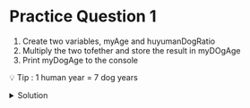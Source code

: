 # Practice Question 1

1. Create two variables, myAge and huyumanDogRatio
2. Multiply the two tofether and store the result in myDOgAge
3. Print myDogAge to the console

💡 Tip : 1 human year = 7 dog years

<details>
<br>
<summary>Solution</summary>
<pre>

let myAge = 24
let huyumanDogRatio = 7
let myDOgAge = myAge * huyumanDogRatio

console.log(myDOgAge)
</pre>
</details>